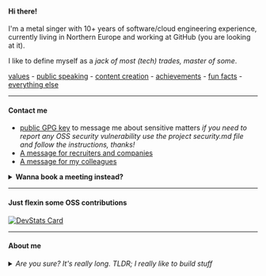 #### Hi there!

I'm a metal singer with 10+ years of software/cloud engineering experience, currently living in Northern Europe and working at GitHub (you are looking at it).

I like to define myself as a _jack of most (tech) trades, master of some_.

[values](values-and-mission.md) - [public speaking](public-speaking/README.md) - [content creation](content-creation/README.md) - [achievements](achievements.md) - [fun facts](extra.md) -  [everything else](https://mb-consulting.dev/all-links)

---

#### Contact me

- [public GPG key](keys/gpgkey.pub) to message me about sensitive matters _if you need to report any OSS security vulnerability use the project security.md file and follow the instructions, thanks!_
- [A message for recruiters and companies](note-to-recruiters.md)
- [A message for my colleagues](note-to-colleagues.md)

<details>
  <summary><b>Wanna book a meeting instead?</b></summary>
  Here's a secret <a href="https://mb-consulting.dev/secret">link</a>! 🤫
</details>

---

#### Just flexin some OSS contributions

[![DevStats Card](https://devstats.me/?username=mbianchidev)](https://github.com/tico88612/devstats-card)

---
#### About me

<details>
  <summary><i>Are you sure? It's really long. TLDR; I really like to build stuff</i></summary>

  I have always been passionate about computers and technology, but I started to code when I was 15, after switching highschool from a scientific and mostly theoretical one to what in Italy is called "technical" high school, where I learned the basics of programming and computer science 👨‍💻.
  
  I was never a good student, I was always bored by school 🥱 and I never liked to study, but I was always curious and I loved to learn new things, especially if they were related to computers.
  My professors at that time used to tell me that I would never work in IT because I was not good enough, but I never gave up and I kept learning on my own 🤓.
  
  Most people in my life were also not happy about my choice, they wanted me to go to university and get a degree to go for a "real job" 🤨 instead of "playing with computers", but I was not interested in that, I wanted to work and learn by doing, not by studying.
  
  I started my professional journey in 2015 as a web developer, I started to write production grade PHP code even before I got my driving license. 🚗 
  As employee I started as fullstack, in a small company building embedded software in C and some intarnal tools in C#, then I joined a promising local startup, always as fullstack but back to PHP with a Laravel flavor.
  
  Graduating from my high school I then moved to a bigger city (Milan), switched language to specialize in Java and built my back(end) as a Software Engineer, I climbed the ladder, worked on large scale products (8+ million users) and finally became a Senior Software Engineer. 👷
  
  Since I am a fundamentally lazy person, I learnt to love automation, starting with bash scripts and moving on to DevOps tools and practices.
  I joined the Dark Side of DevOps and Site Reliability taking the best from my SWE background (I've never stopped to use the --force) taking over a Staff DevOps Role. 🌌
  
  At some point, after leading DevOps initatives and bringing multiple teams from 0 to GitOps, I felt that I reached a ceiling in my career both in the company I worked at that time and in the italian IT landscape (not so rich, if you ask me). 
  That is the reason why I decided to start my journey in 2021 as a freelance professional and digital nomad. ✈️🏝️
  I wanted to scale my impact on the IT industry and to help more people and companies to achieve their goals. ⛰️
  
  I coached and mentored my padawans (ehm I mean, my students) about DevOps principles and practices. I also helped companies to improve their DevEx and embrace the DevOps culture. 📚
  
  In the meantime I learnt a bit more about frontend, especially React. I always despised Javascript but after learning about Typescript I started to like it a bit more. Still not my jam but I can live with it. Nodejs is more fun than I expected, I'll give you that. 🙆‍♂️
  
  Back to the story, in all this time I've been in the IT industry, I've learned a lot from hands on experience and had the opportunity to interact with truly amazing people. 🤝
  
  After digital nomading across Europe, in 2023 I took the next step and I've become the co-founder and CTO of a startup for one year: KubeLab. Here is where I enjoyed the challenge of building a new company culture, a service and a product from scratch and of course taking care of my team. 🤟
  
  In the end we could not find the Product-Market Fit, even after raising a pre-seed amount and had to step back, but quoting Yoda: "The greatest teacher, failure is."
  
  In the end I kept advocating for Cloud Native technologies.
  Currently I keep being a Kubernetes lover, contributor and advocate as a CNCF Ambassador. ☸️💙

  I strongly believe in the need of Platform Engineering and AI to enhance developer workflows, hence why I joined GitHub in 2024 as Solutions Engineer. 🏋️
  
  What will I do in 2026 and beyond? Who knows! 🤩
  
  To be continued... 
</details>
